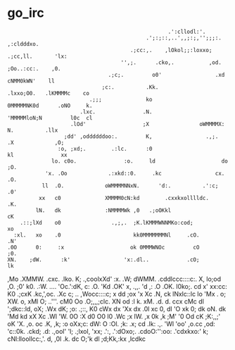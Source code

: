 # go_irc


                                                       .':cllodl:'.
                                                .';:;::,..',,;:;,'';;;:.      ,:cldddxo.
                                           .;cc:,.    ,lOkol;;:loxxo;  .;cc,ll.       'lx:
                                        '',;.      .cko,.           ,od.   ;Oo..:cc:.    ,0.
                                    .;c;.         o0'                 .xd    cNMM0kWN'    ll
                                  ;c:.          .Kk.              .lxxo;O0.   .lKMMMMc    co
                              .;;;              ko               0MMMMMNK0d      .oNO     k.
                           .lxc.               .N.              'MMMMMloN;N         l0c  cl
                        .lOd'                  ;X                oWMMMMX: N.          .llx
                      ;dd' ,oddddddoo:.         K,                 .,;.  .X             ,O;
                    :o, ;xd;.        .:lc.      :0                       kl               xx
                  lo. c0o.               :o.     ld                     do                 ;O.
                'x. .Oo             .:xkd::0.     .kc                 cx.                   .O.
               ll  .O.             oWMMMMNNxN.      'd:.          .':c;                      .0'
              xx   c0              XMMMM0cN:kd        .cxxkxolllldc.                          .K.
             lN.   dk              :NMMMMWk ,0   .;oOKkl                                       cK
        .::;lXd    o0                .,;,.  ;K.lKMMMWNNMKo:cod;                                 xo
      :xl.   xo    .0                       kk0MMMMMMMNl     .cO.                               .N'
    .0O      0:     :x                     ok 0MMMWNOc         cO                                ;0.
    XN.    ;dW.      :k'                 'x:.dl..            .cO;                                 lk
   ,Mo   .XMMW.       .cxc.           .lko. K;       .,coolxXd'                                    :x.
   .W;    dWMM.          .cddlccc::::c:.    X,      lo;od   ,O.                                     ;0'
    k0.    .:W.              ....           'Oc.':dK,   c:   .O.                                     'Kd
    .OK'     x,                               .,,. 'd    ,:   .O                                      .OK.
      l0ko;. cd                                     x'    xx:cc:                                        K0
          .;cxK                                     .kc,',oc.                                           .Xc
              c;                                      ..                                                 ,Wocc::::c;
               x                                                                                          dd      ;ox
               'x                                                                                          Xc     .N,
                ck                                                                                         lNxlc::lc
                 lo                                                                                        'Mx  .
                  o;                                                                                        XW.
                   o,                                                                                       xMl
                    O;                                                         ..'''.                       cM0
                     Oo                                                       .O;,,,;clc.                    XN
                      od                                                      :l        k.                   xM.
                       .d.                                                    d.       ccx                   cMc
                         dl                                                ';dkc::ld,  oX;                   .Wx
                          dK;                                             ;o:      .;::,                      K0
                           cWx                                                                                dx
                            'Xx                                                                               dx
                             .0l                                                                              xc
                               0,                                                                             dl
                               'O                                                                             xk
                                0;                                                                            dk
                                oN.                                                                           dk
                                'Md                                                                           kd
                                 xX                                                                           Xc
                                 .Wl                                                                         'W.
                                  0O                                                                         :X
                                  d0                                                                         O0
                                  l0                                                                        .Wc
                                  ;x                                                                        lW.
                                  ,x                                                                        0k
                                  ,k                                                                       ;M'
                                  '0                                                                       Od
                                  cK                                                                      ;K:,,;'
                                  oK                                                                     'X.    ,o.
                                  oc                                                                    .K,      ,k;
                                  :o                                                                   oXx;c:    dW:
                                   O                                                                 :Ol.   ;k: .x;
                                   cd                                                             .lk:        .,.
                                   'Wl                                                          'oo'
                                  ,o.cc                                                      ,od:
                                  'c::0k.                                                .ckd;
                                       .d:                                           .,ool'
                                         'l;                                    .;lxol,
                                           'xx;   .':,                    .':dOxo;.
                                             .cdoO:'':oo:           .'cdxkxo:'
                                                k;      cNl:lloollcc:,'.
                                               d,      ,0l
                                             .k.      dc
                                             O;'k    dl
                                             ;d;Kk,:kx
                                               ,lcdkc
